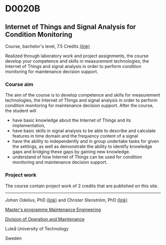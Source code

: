 # D0020B
## Internet of Things and Signal Analysis for Condition Monitoring

Course, bachelor's level, 7.5 Credits [(link)](https://www.ltu.se/edu/course/D00/D0020B/)

Realized through laboratory work and project assignments, the course develop your competence and skills in measurement technologies, the Internet of Things and signal analysis in order to perform condition monitoring for maintenance decision support.

### Course aim
The aim of the course is to develop competence and skills for measurement technologies, the Internet of Things and signal analysis in order to perform condition monitoring for maintenance decision support. After the course, the student will 
- have basic knowledge about the Internet of Things and its implementation,
- have basic skills in signal analysis to be able to describe and calculate features in time domain and the frequency content of a signal 
- have the ability to independently and in group undertake tasks for given the settings, as well as demonstrate the ability to identify knowledge gaps     and bridging these gaps by gaining new knowledge.
- understand of how Internet of Things can be used for condition monitoring and maintenance decision support.

### Project work
The course contain project work of 2 credits that are published on this site. 


_____________________________________________
*Johan Odelius*, PhD [(link)](https://www.ltu.se/staff/j/johode) and
*Christer Stenström*, PhD [(link)](https://www.ltu.se/staff/c/chrste)

[Master's programme Maintenance Engineering](https://www.ltu.se/mastermaintenance)

[Division of Operation and Maintenance](https://www.ltu.se/maintenance)

Luleå University of Technology

Sweden
